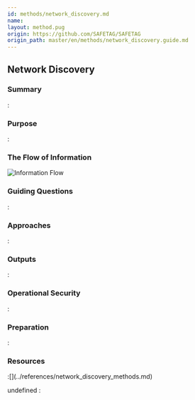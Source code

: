 ```yaml
---
id: methods/network_discovery.md
name: 
layout: method.pug
origin: https://github.com/SAFETAG/SAFETAG
origin_path: master/en/methods/network_discovery.guide.md
---
```

## Network Discovery

### Summary
:[](../methods/network_discovery/summary.md)
### Purpose
:[](../methods/network_discovery/purpose.md)
### The Flow of Information
![ Information Flow](images/info_flows/network_discovery.svg)

### Guiding Questions
:[](../methods/network_discovery/guiding_questions.md)
### Approaches
:[](../methods/network_discovery/approaches.md)
### Outputs
:[](../methods/network_discovery/output.md)
### Operational Security
:[](../methods/network_discovery/operational_security.md)
### Preparation
:[](../methods/network_discovery/preparation.md)



### Resources
<div class="greybox">
:[](../references/network_discovery_methods.md)
</div>


undefined
:[](../references/footnotes.md)
